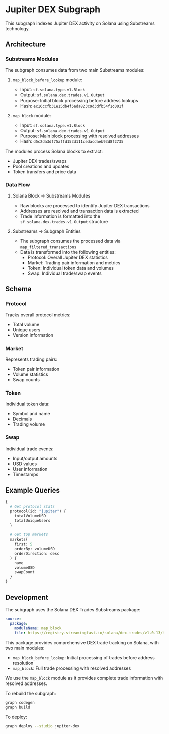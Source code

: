 # Jupiter DEX Subgraph

This subgraph indexes Jupiter DEX activity on Solana using Substreams technology.

## Architecture

### Substreams Modules

The subgraph consumes data from two main Substreams modules:

1. `map_block_before_lookup` module:
   - Input: `sf.solana.type.v1.Block`
   - Output: `sf.solana.dex.trades.v1.Output`
   - Purpose: Initial block processing before address lookups
   - Hash: `ec16ccfb31e15db4f5ada823c9d3dfb54f1c001f`

2. `map_block` module:
   - Input: `sf.solana.type.v1.Block`
   - Output: `sf.solana.dex.trades.v1.Output`
   - Purpose: Main block processing with resolved addresses
   - Hash: `d5c2da3df75affd153d111cedacdaeb93d8f2735`

The modules process Solana blocks to extract:
- Jupiter DEX trades/swaps
- Pool creations and updates
- Token transfers and price data

### Data Flow

1. Solana Block → Substreams Modules
   - Raw blocks are processed to identify Jupiter DEX transactions
   - Addresses are resolved and transaction data is extracted
   - Trade information is formatted into the `sf.solana.dex.trades.v1.Output` structure

2. Substreams → Subgraph Entities
   - The subgraph consumes the processed data via `map_filtered_transactions`
   - Data is transformed into the following entities:
     - Protocol: Overall Jupiter DEX statistics
     - Market: Trading pair information and metrics
     - Token: Individual token data and volumes
     - Swap: Individual trade/swap events

## Schema

### Protocol
Tracks overall protocol metrics:
- Total volume
- Unique users
- Version information

### Market
Represents trading pairs:
- Token pair information
- Volume statistics
- Swap counts

### Token
Individual token data:
- Symbol and name
- Decimals
- Trading volume

### Swap
Individual trade events:
- Input/output amounts
- USD values
- User information
- Timestamps

## Example Queries

```graphql
{
  # Get protocol stats
  protocol(id: "jupiter") {
    totalVolumeUSD
    totalUniqueUsers
  }
  
  # Get top markets
  markets(
    first: 5
    orderBy: volumeUSD
    orderDirection: desc
  ) {
    name
    volumeUSD
    swapCount
  }
}
```

## Development

The subgraph uses the Solana DEX Trades Substreams package:
```yaml
source:
  package:
    moduleName: map_block
    file: https://registry.streamingfast.io/solana/dex-trades/v1.0.13/tl-solana-dex-trades-v1.0.13.spkg
```

This package provides comprehensive DEX trade tracking on Solana, with two main modules:
- `map_block_before_lookup`: Initial processing of trades before address resolution
- `map_block`: Full trade processing with resolved addresses

We use the `map_block` module as it provides complete trade information with resolved addresses.

To rebuild the subgraph:
```bash
graph codegen
graph build
```

To deploy:
```bash
graph deploy --studio jupiter-dex
```
